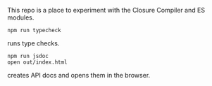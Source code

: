 This repo is a place to experiment with the Closure Compiler and ES modules.

    npm run typecheck

runs type checks.

    npm run jsdoc
    open out/index.html

creates API docs and opens them in the browser.
